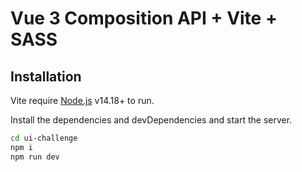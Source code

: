 # Vue 3 Composition API + Vite + SASS

## Installation
Vite require
 [Node.js](https://nodejs.org/) v14.18+ to run.

Install the dependencies and devDependencies and start the server.
```sh
cd ui-challenge
npm i
npm run dev
```
